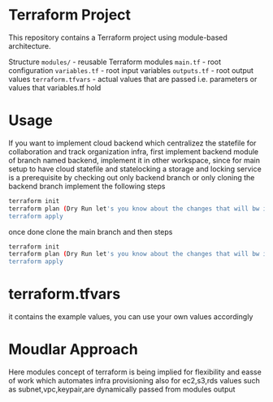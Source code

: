 # Terraform Project
This repository contains a Terraform project using module-based architecture.

Structure
`modules/` - reusable Terraform modules
`main.tf` - root configuration
`variables.tf` - root input variables
`outputs.tf` - root output values
`terraform.tfvars` - actual values that are passed i.e. parameters or values that variables.tf hold
# Usage
If you want to implement cloud backend which centralizez the statefile for collaboration and track organization infra, first implement backend module of branch named backend, implement it in other workspace, since for main setup to have cloud statefile and statelocking a storage and locking service is a prerequisite 
 by checking out only backend branch or only cloning the backend branch
 implement the following steps
```bash
terraform init
terraform plan (Dry Run let's you know about the changes that will bw implemented)
terraform apply
```
once done clone the main branch and then steps
```bash
terraform init
terraform plan (Dry Run let's you know about the changes that will bw implemented)
terraform apply
```
# terraform.tfvars
it contains the example values, you can use your own values accordingly
# Moudlar Approach
Here modules concept of terraform is being implied for flexibility and easse of work which automates infra provisioning
also for ec2,s3,rds values such as subnet,vpc,keypair,are dynamically passed from modules output